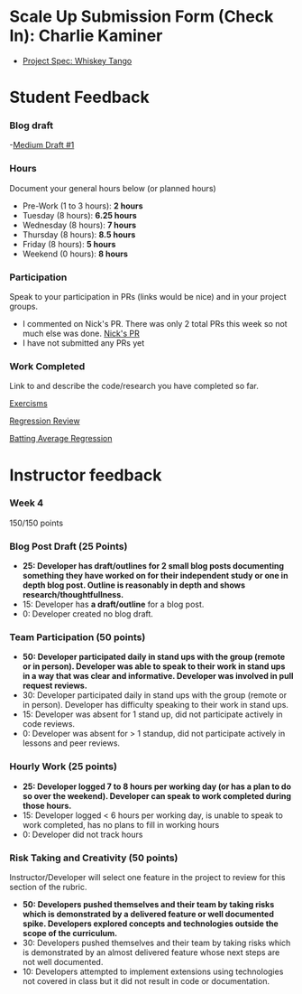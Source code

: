 # Scale Up Submission Form (Check In): Charlie Kaminer

- [Project Spec: Whiskey Tango](https://github.com/turingschool/lesson_plans/blob/master/ruby_04-apis_and_scalability/independent_study_project.markdown)

# Student Feedback

### Blog draft

-[Medium Draft #1](https://medium.com/p/6d9419fdd554/edit)

### Hours

Document your general hours below (or planned hours)

- Pre-Work (1 to 3 hours): **2 hours**
- Tuesday (8 hours): **6.25 hours**
- Wednesday (8 hours): **7 hours**
- Thursday (8 hours): **8.5 hours**
- Friday (8 hours): **5 hours**
- Weekend (0 hours): **8 hours**

### Participation

Speak to your participation in PRs (links would be nice) and in your project groups.
- I commented on Nick's PR.  There was only 2 total PRs this week so not much else was done. [Nick's PR](https://github.com/nickpisciotta/electron_notes_app/pull/5)
- I have not submitted any PRs yet

### Work Completed

Link to and describe the code/research you have completed so far.

[Exercisms](https://github.com/ckaminer/exercism/tree/master/python)

[Regression Review](http://people.duke.edu/~rnau/regintro.htm)

[Batting Average Regression](http://people.duke.edu/~rnau/regexbaseball.htm)

# Instructor feedback

### Week 4

150/150 points

### Blog Post Draft (25 Points)  

  * **25: Developer has **draft/outlines** for 2 small blog posts documenting something they have worked on for their independent study or one in depth blog post. Outline is reasonably in depth and shows research/thoughtfullness.**
  * 15: Developer has **a draft/outline** for a blog post.
  * 0: Developer created no blog draft.

### Team Participation (50 points)

  * **50: Developer participated daily in stand ups with the group (remote or in person). Developer was able to speak to their work in stand ups in a way that was clear and informative. Developer was involved in pull request reviews.**
  * 30: Developer participated daily in stand ups with the group (remote or in person). Developer has difficulty speaking to their work in stand ups.
  * 15: Developer was absent for 1 stand up, did not participate actively in code reviews.
  * 0: Developer was absent for > 1 standup, did not participate actively in lessons and peer reviews.

### Hourly Work (25 points)

  * **25: Developer logged 7 to 8 hours per working day (or has a plan to do so over the weekend). Developer can speak to work completed during those hours.**
  * 15: Developer logged < 6 hours per working day, is unable to speak to work completed, has no plans to fill in working hours
  * 0: Developer did not track hours

### Risk Taking and Creativity (50 points)

Instructor/Developer will select one feature in the project to review for this section of the rubric.

  * **50: Developers pushed themselves and their team by taking risks which is demonstrated by a delivered feature or well documented spike. Developers explored concepts and technologies outside the scope of the curriculum.**
  * 30: Developers pushed themselves and their team by taking risks which is demonstrated by an almost delivered feature whose next steps are not well documented.
  * 10: Developers attempted to implement extensions using technologies not covered in class but it did not result in code or documentation.
